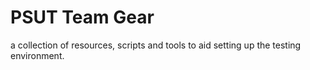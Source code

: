 # PSUT Team Gear
a collection of resources, scripts and tools to aid setting up the testing environment.
